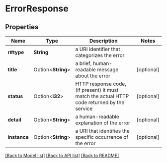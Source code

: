 # ErrorResponse

## Properties

Name | Type | Description | Notes
------------ | ------------- | ------------- | -------------
**r#type** | **String** | a URI identifier that categorizes the error | 
**title** | Option<**String**> | a brief, human-readable message about the error | [optional]
**status** | Option<**i32**> | HTTP response code, (if present) it must match the actual HTTP code returned by the service | [optional]
**detail** | Option<**String**> | a human-readable explanation of the error | [optional]
**instance** | Option<**String**> | a URI that identifies the specific occurrence of the error | [optional]

[[Back to Model list]](../README.md#documentation-for-models) [[Back to API list]](../README.md#documentation-for-api-endpoints) [[Back to README]](../README.md)


